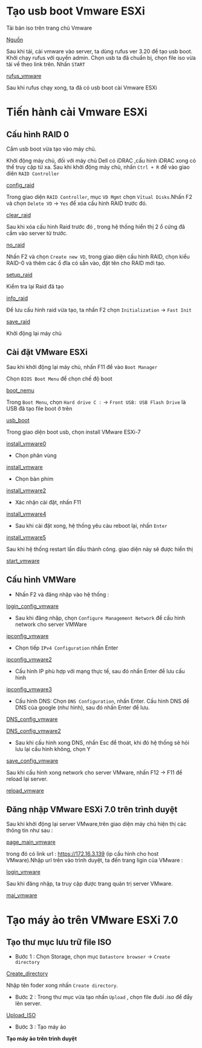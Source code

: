 # Tạo usb boot Vmware ESXi

Tải bản iso trên trang chủ Vmware

[Nguồn](https://customerconnect.vmware.com/en/downloads/info/slug/datacenter_cloud_infrastructure/vmware_vsphere/7_0)

Sau khi tải, cài vmware vào server, ta dùng rufus ver 3.20 để tạo usb boot. Khởi chạy rufus với quyền admin.
Chọn usb ta đã chuẩn bị, chọn file iso vừa tải về theo link trên. Nhấn `START`

[rufus_vmware]()

Sau khi rufus chạy xong, ta đã có usb boot cài Vmware ESXi

# Tiến hành cài Vmware ESXi

## Cấu hình RAID 0

Cắm usb boot vừa tạo vào máy chủ.

Khởi động máy chủ, đối với máy chủ Dell có iDRAC ,cấu hình iDRAC xong có thể truy cập từ xa.
Sau khi khởi động máy chủ, nhấn `Ctrl + R` để vào giao diên `RAID Controller`

[config_raid]()

Trong giao diện `RAID Controller`, mục `VD Mgmt` chọn `Vỉtual Disks`.Nhấn F2 và chọn `Delete VD` -> `Yes` để xóa cấu hình RAID trước đó.

[clear_raid]()

Sau khi xóa cấu hình Raid trước đó , trong hệ thống hiển thị 2 ổ cứng đã cắm vào server từ trước.

[no_raid]()

Nhấn F2 và chọn `Create new VD`, trong giao diện cấu hình RAID, chọn kiểu RAID-0 và thêm các ổ đĩa có sẵn vào, đặt tên cho RAID mới tạo.

[setup_raid]()

Kiểm tra lại Raid đã tạo

[info_raid]()

Để lưu cấu hình raid vừa tạo, ta nhấn F2 chọn `Initialization` -> `Fast Init`

[save_raid]()

Khởi động lại máy chủ

## Cài đặt VMware ESXi

Sau khi khởi động lại máy chủ, nhấn F11 để vào `Boot Manager`

Chọn `BIOS Boot Menu` để chọn chế độ boot

[boot_nemu]()

Trong `Boot Menu`, chọn `Hard drive C :` -> `Front USB: USB Flash Drive` là USB đã tạo file boot ở trên

[usb_boot]()

Trong giao diện boot usb, chọn install VMware ESXi-7

[install_vmware0](images\install_vmware.png)

* Chọn phân vùng 

[install_vmware]()


* Chọn bàn phím

[install_vmware2]()

* Xác nhận cài đặt, nhấn F11

[install_vmware4]()

* Sau khi cài đặt xong, hệ thống yêu càu reboot lại, nhấn `Enter`

[install_vmware5]()

Sau khi hệ thống restart lần đầu thành công. giao diện này sẽ được hiển thị

[start_vmware](images\start_vmware.png)

## Cấu hình VMWare 

* Nhấn F2 và đăng nhập vào hệ thống :

[login_config_vmware](images\login_config_vmware.png)

* Sau khi đăng nhập, chọn `Configure Management Network` để cấu hình network cho server VMWare

[ipconfig_vmware](images\ipconfig_vmware.png)

* Chọn tiếp `IPv4 Configuration` nhấn Enter

[ipconfig_vmware2](images\ipconfig_vmware2.png)

* Cấu hình IP phù hợp với mạng thực tế, sau đó nhấn Enter để lưu cấu hình

[ipconfig_vmware3](images\ipconfig_vmware3.png)

* Cấu hình DNS: Chọn `DNS Configuration`, nhấn Enter. Cấu hình DNS để DNS của google (như hình), sau đó nhấn Enter để lưu.

[DNS_config_vmware](images\DNS_config_vmware.png)

[DNS_config_vmware2](images\DNS_config_vmware2.png)

* Sau khi cấu hình xong DNS, nhấn Esc để thoát, khi đó hệ thống sẽ hỏi lưu lại cấu hình không, chọn Y

[save_config_vmware](images\save_config_vmware.png)

Sau khi cấu hình xong network cho server VMware, nhấn F12 -> F11 để reload lại server.

[reload_vmware](images\reload_vmware.png)

## Đăng nhập VMware ESXi 7.0 trên trình duyệt

Sau khi khởi động lại server VMware,trên giao diện máy chủ hiện thị các thông tin như sau :

[page_main_vmware](images\page_main_vmware.png)

trong đó có link url : https://172.16.3.139 (ip cấu hình cho host VMware).Nhập url trên vào trình duyệt, ta đến trang ligin của VMware :

[login_vmware](images\login_vmware.png)

Sau khi đăng nhập, ta truy cập được trang quản trị server VMware.

[mai_vmware](images\mai_vmware.png)

# Tạo máy ảo trên VMware ESXi 7.0

## Tạo thư mục lưu trữ file ISO

* Bước 1 : Chọn Storage, chọn mục `Datastore browser` -> `Create directory`

[Create_directory](images\Create_directory.png)

Nhập tên foder xong nhấn `Create directory`.

* Bước 2 : Trong thư mục vừa tạo nhấn `Upload` , chọn file đuôi .iso để đẩy lên server.

[Upload_ISO](images\Upload_ISO.png)

* Bước 3 : Tạo máy ảo

__Tạo máy ảo trên trình duyệt__

